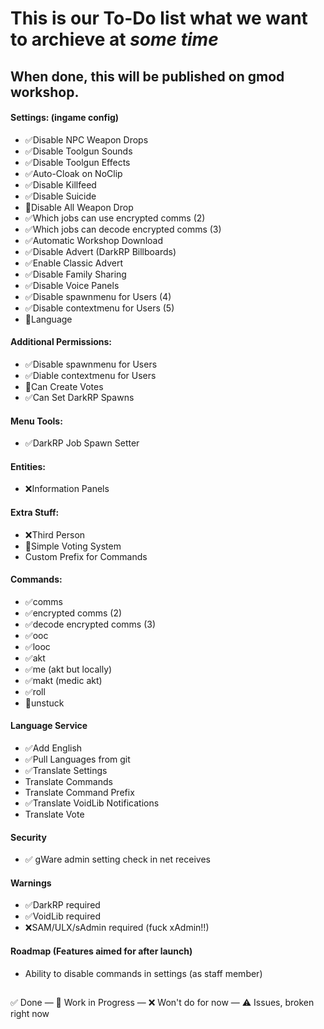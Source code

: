 # This is our To-Do list what we want to archieve at *some time*

## When done, this will be published on gmod workshop.

#### Settings: (ingame config)
- ✅Disable NPC Weapon Drops
- ✅Disable Toolgun Sounds
- ✅Disable Toolgun Effects
- ✅Auto-Cloak on NoClip
- ✅Disable Killfeed
- ✅Disable Suicide
- 🔄Disable All Weapon Drop
- ✅Which jobs can use encrypted comms (2)
- ✅Which jobs can decode encrypted comms (3)
- ✅Automatic Workshop Download
- ✅Disable Advert (DarkRP Billboards)
- ✅Enable Classic Advert
- ✅Disable Family Sharing
- ✅Disable Voice Panels
- ✅Disable spawnmenu for Users (4)
- ✅Disable contextmenu for Users (5)
- 🔄Language

#### Additional Permissions:
- ✅Disable spawnmenu for Users
- ✅Diable contextmenu for Users
- 🔄Can Create Votes
- ✅Can Set DarkRP Spawns

#### Menu Tools:
- ✅DarkRP Job Spawn Setter

#### Entities:
- ❌Information Panels

#### Extra Stuff:
- ❌Third Person
- 🔄Simple Voting System
- Custom Prefix for Commands

#### Commands:
- ✅comms
- ✅encrypted comms (2)
- ✅decode encrypted comms (3)
- ✅ooc
- ✅looc
- ✅akt
- ✅me (akt but locally)
- ✅makt (medic akt)
- ✅roll
- 🔄unstuck

#### Language Service
- ✅Add English
- ✅Pull Languages from git
- ✅Translate Settings
- Translate Commands
- Translate Command Prefix
- ✅Translate VoidLib Notifications
- Translate Vote

#### Security
- ✅ gWare admin setting check in net receives

#### Warnings
- ✅DarkRP required
- ✅VoidLib required
- ❌SAM/ULX/sAdmin required (fuck xAdmin!!)

#### Roadmap (Features aimed for after launch)
- Ability to disable commands in settings (as staff member)

##
✅ Done —
🔄 Work in Progress —
❌ Won't do for now —
⚠️ Issues, broken right now
